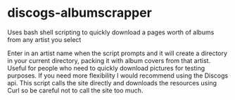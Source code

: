 # discogs-albumscrapper
Uses bash shell scripting to quickly download a pages worth of albums from any artist you select

Enter in an artist name when the script prompts and it will create a directory in your current directory, packing it with album covers from that artist. Useful for people who need to quickly download pictures for testing purposes. If you need more flexibility I would recommend using the Discogs api. This script calls the site directly and downloads the resources using Curl so be careful not to call the site too much.
